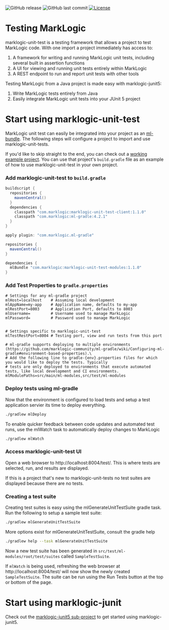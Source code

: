 ![GitHub release](https://img.shields.io/github/release/marklogic-community/marklogic-unit-test.svg)
![GitHub last commit](https://img.shields.io/github/last-commit/marklogic-community/marklogic-unit-test.svg)
[![License](https://img.shields.io/badge/License-Apache%202.0-blue.svg)](https://opensource.org/licenses/Apache-2.0)
# Testing MarkLogic

marklogic-unit-test is a testing framework that allows a project to test MarkLogic code.  With one import a project
immediately has access to:

1. A framework for writing and running MarkLogic unit tests, including several built in assertion functions
1. A UI for viewing and running unit tests entirely within MarkLogic
1. A REST endpoint to run and report unit tests with other tools

Testing MarkLogic from a Java project is made easy with marklogic-junit5:

1. Write MarkLogic tests entirely from Java
1. Easily integrate MarkLogic unit tests into your JUnit 5 project

# Start using marklogic-unit-test

MarkLogic unit test can easily be integrated into your project as an [ml-bundle](https://github.com/marklogic-community/ml-gradle/wiki/Bundles).
  The following steps will configure a project to import and use marklogic-unit-tests.

If you'd like to skip straight to the end, you can check out a [working example project](https://github.com/marklogic-community/ml-gradle/tree/dev/examples/unit-test-project).
You can use that project's `build.gradle` file as an example of how to use marklogic-unit-test in your own project.

### Add marklogic-unit-test to `build.gradle`

```groovy
buildscript {
  repositories {
    mavenCentral()
  }
  dependencies {
    classpath "com.marklogic:marklogic-unit-test-client:1.1.0"
    classpath "com.marklogic:ml-gradle:4.2.1"
  }
}

apply plugin: "com.marklogic.ml-gradle"

repositories {
  mavenCentral()
}

dependencies {
  mlBundle "com.marklogic:marklogic-unit-test-modules:1.1.0"
}
```

### Add Test Properties to `gradle.properties`

```properties
# Settings for any ml-gradle project
mlHost=localhost    # Assuming local development
mlAppName=my-app    # Application name, defaults to my-app
mlRestPort=8003     # Application Port, defaults to 8003
mlUsername=         # Username used to manage MarkLogic
mlPassword=         # Password used to manage MarkLogic


# Settings specific to marklogic-unit-test
mlTestRestPort=8004 # Testing port, view and run tests from this port

# ml-gradle supports deploying to multiple environments (https://github.com/marklogic-community/ml-gradle/wiki/Configuring-ml-gradle#environment-based-properties).\
# Add the following line to gradle-{env}.properties files for which you would like to deploy the tests. Typically
# tests are only deployed to environments that execute automated tests, like local development and CI environments.
mlModulePaths=src/main/ml-modules,src/test/ml-modules
```

### Deploy tests using ml-gradle

Now that the environment is configured to load tests and setup a test application servier its time to deploy everything.
```sh
./gradlew mlDeploy
```

To enable quicker feedback between code updates and automated test runs, use the mlWatch task to automatically deploy
changes to MarkLogic
```sh
./gradlew mlWatch
```

### Access marklogic-unit-test UI

Open a web browser to http://localhost:8004/test/.  This is where tests are selected, run, and results are displayed.

If this is a project that's new to marklogic-unit-tests no test suites are displayed because there are no tests.

### Creating a test suite

Creating test suites is easy using the mlGenerateUnitTestSuite gradle task.  Run the following to setup a sample test suite:
```sh
./gradlew mlGenerateUnitTestSuite
```

More options exist for mlGenerateUnitTestSuite, consult the gradle help
```sh
./gradlew help --task mlGenerateUnitTestSuite
```

Now a new test suite has been generated in `src/test/ml-modules/root/test/suites` called `SampleTestSuite`.

If `mlWatch` is being used, refreshing the web browser at http://localhost:8004/test/ will now show the newly created
`SampleTestSuite`.  The suite can be run using the Run Tests button at the top or bottom of the page.

# Start using marklogic-junit
Check out the [marklogic-junit5 sub-project](https://github.com/marklogic-community/marklogic-unit-test/tree/master/marklogic-junit5)
to get started using marklogic-junit5.
